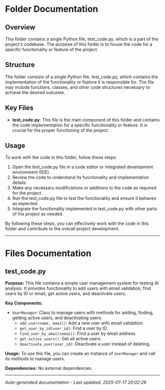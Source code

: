 # Folder Documentation

## Overview
This folder contains a single Python file, test_code.py, which is a part of the project's codebase. The purpose of this folder is to house the code for a specific functionality or feature of the project.

## Structure
The folder consists of a single Python file, test_code.py, which contains the implementation of the functionality or feature it is responsible for. The file may include functions, classes, and other code structures necessary to achieve the desired outcome.

## Key Files
- **test_code.py**: This file is the main component of this folder and contains the code implementation for a specific functionality or feature. It is crucial for the proper functioning of the project.

## Usage
To work with the code in this folder, follow these steps:
1. Open the test_code.py file in a code editor or integrated development environment (IDE).
2. Review the code to understand its functionality and implementation details.
3. Make any necessary modifications or additions to the code as required for the project.
4. Run the test_code.py file to test the functionality and ensure it behaves as expected.
5. Integrate the functionality implemented in test_code.py with other parts of the project as needed.

By following these steps, you can effectively work with the code in this folder and contribute to the overall project development.

---

# Files Documentation

## test_code.py

**Purpose:** This file contains a simple user management system for testing AI analysis. It provides functionality to add users with email validation, find users by ID or email, get active users, and deactivate users.

**Key Components:**
- `UserManager`: Class to manage users with methods for adding, finding, getting active users, and deactivating users.
  - `add_user(name, email)`: Add a new user with email validation.
  - `get_user_by_id(user_id)`: Find a user by ID.
  - `find_user_by_email(email)`: Find a user by email address.
  - `get_active_users()`: Get all active users.
  - `deactivate_user(user_id)`: Deactivate a user instead of deleting.

**Usage:** To use this file, you can create an instance of `UserManager` and call its methods to manage users.

**Dependencies:** No external dependencies.

---
*Auto-generated documentation - Last updated: 2025-07-17 20:02:29*
